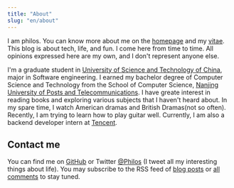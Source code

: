 ```yaml
---
title: "About"
slug: "en/about"
---
```


I am philos. You can know more about me on the [homepage](/) and my [vitae](../vitae/). This blog is about tech, life, and fun. I come here from time to time. All opinions expressed here are my own, and I don't represent anyone else.

I'm a graduate student in [University of Science and Technology of China](https://en.ustc.edu.cn), major in Software engineering. I earned my bachelor degree of Computer Science and Technology from the School of Computer Science, [Nanjing University of Posts and Telecommunications](http://cs.njupt.edu.cn). I have greate interest in reading books and exploring various subjects that I haven't heard about. In my spare time, I watch American dramas and British Dramas(not so often). Recently, I am trying to learn how to play guitar well. Currently, I am also a backend developer intern at [Tencent](http://www.tencent.com).

## Contact me

You can find me on [GitHub](https://github.com/imilano) or Twitter [@Philos](https://twitter.com/zlc_milano) (I tweet all my interesting things about life). You may subscribe to the RSS feed of [blog posts](../index.xml) or [all comments](https://lightsinger.disqus.com/latest.rss) to stay tuned.

